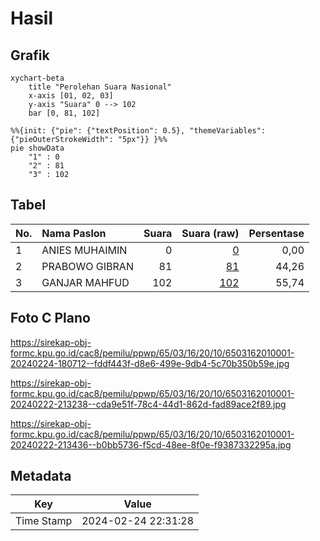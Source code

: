 # Hasil

## Grafik

```mermaid
xychart-beta
    title "Perolehan Suara Nasional"
    x-axis [01, 02, 03]
    y-axis "Suara" 0 --> 102
    bar [0, 81, 102]
```

```mermaid
%%{init: {"pie": {"textPosition": 0.5}, "themeVariables": {"pieOuterStrokeWidth": "5px"}} }%%
pie showData
    "1" : 0
    "2" : 81
    "3" : 102
```

## Tabel

| No. | Nama Paslon    | Suara | Suara (raw) | Persentase |
|:--- |:-------------- | -----:| -----------:| ----------:|
| 1   | ANIES MUHAIMIN | 0     | [0][p-1]    | 0,00       |
| 2   | PRABOWO GIBRAN | 81    | [81][p-2]   | 44,26      |
| 3   | GANJAR MAHFUD  | 102   | [102][p-3]  | 55,74      |


[p-1]: https://github.com/gigit-pemilu/pemilu-2024/blob/main/pilpres/hitung-suara/sub/65-kalimantan-utara/sub/03-nunukan/sub/16-sembakung-atulai/sub/2010-binanun/sub/001-tps/sub/paslon-1.txt
[p-2]: https://github.com/gigit-pemilu/pemilu-2024/blob/main/pilpres/hitung-suara/sub/65-kalimantan-utara/sub/03-nunukan/sub/16-sembakung-atulai/sub/2010-binanun/sub/001-tps/sub/paslon-2.txt
[p-3]: https://github.com/gigit-pemilu/pemilu-2024/blob/main/pilpres/hitung-suara/sub/65-kalimantan-utara/sub/03-nunukan/sub/16-sembakung-atulai/sub/2010-binanun/sub/001-tps/sub/paslon-3.txt

## Foto C Plano

https://sirekap-obj-formc.kpu.go.id/cac8/pemilu/ppwp/65/03/16/20/10/6503162010001-20240224-180712--fddf443f-d8e6-499e-9db4-5c70b350b59e.jpg

https://sirekap-obj-formc.kpu.go.id/cac8/pemilu/ppwp/65/03/16/20/10/6503162010001-20240222-213238--cda9e51f-78c4-44d1-862d-fad89ace2f89.jpg

https://sirekap-obj-formc.kpu.go.id/cac8/pemilu/ppwp/65/03/16/20/10/6503162010001-20240222-213436--b0bb5736-f5cd-48ee-8f0e-f9387332295a.jpg


## Metadata

| Key        | Value               |
| ---------- | ------------------- |
| Time Stamp | 2024-02-24 22:31:28 |



